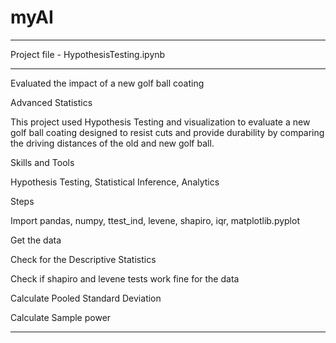 # myAI


**************************************
Project file - HypothesisTesting.ipynb
**************************************

Evaluated the impact of a new golf ball coating

Advanced Statistics

This project used Hypothesis Testing and visualization to evaluate a new golf ball coating designed to resist cuts and provide durability by comparing the driving distances of the old and new golf ball.

Skills and Tools

Hypothesis Testing, Statistical Inference, Analytics

Steps

Import pandas, numpy, ttest_ind, levene, shapiro, iqr, matplotlib.pyplot

Get the data

Check for the Descriptive Statistics

Check if shapiro and levene tests work fine for the data

Calculate Pooled Standard Deviation

Calculate Sample power

**************************************

